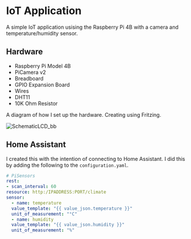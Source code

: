 # IoT Application

A simple IoT application usising the Raspberry Pi 4B with a camera and temperature/humidity sensor.

## Hardware

 - Raspberry Pi Model 4B
 - PiCamera v2
 - Breadboard
 - GPIO Expansion Board
 - Wires
 - DHT11
 - 10K Ohm Resistor

A diagram of how I set up the hardware. Creating using Fritzing.

![SchematicLCD_bb](https://github.com/mosi-moss/iot-home/assets/57157475/5ab063b4-9320-4097-a7c6-55243a4cf9ca)

## Home Assistant

I created this with the intention of connecting to Home Assistant. I did this by adding the following to the `configuration.yaml`.

```yaml
# PiSensors
rest:
- scan_interval: 60
resource: http:/IPADDRESS:PORT/climate
sensor:
  - name: temperature
  value_template: "{{ value_json.temperature }}"
  unit_of_measurement: "°C"
  - name: humidity
  value_template: "{{ value_json.humidity }}"
  unit_of_measurement: "%"
```
